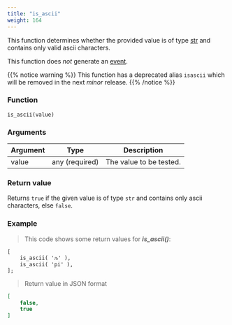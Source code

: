 ```yaml
---
title: "is_ascii"
weight: 164
---
```


This function determines whether the provided value is of
type [str](../../data-types/str) and contains only valid ascii characters.

This function does *not* generate an [event](../../overview/events).

{{% notice warning %}}
This function has a deprecated alias `isascii` which will be removed in the next *minor* release.
{{% /notice %}}

### Function

`is_ascii(value)`

### Arguments

Argument | Type | Description
-------- | ---- | -----------
value | any (required) | The value to be tested.

### Return value

Returns `true` if the given value is of type `str` and contains only ascii characters, else `false`.

### Example

> This code shows some return values for ***is_ascii()***:

```thingsdb,json_response
[
    is_ascii( 'ԉ' ),
    is_ascii( 'pi' ),
];
```

> Return value in JSON format

```json
[
    false,
    true
]
```

